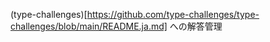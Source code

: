 (type-challenges)[https://github.com/type-challenges/type-challenges/blob/main/README.ja.md] への解答管理
